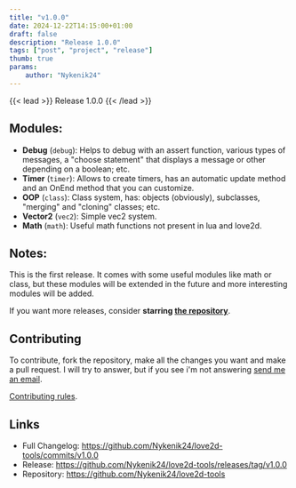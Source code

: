 ```yaml
---
title: "v1.0.0"
date: 2024-12-22T14:15:00+01:00 
draft: false
description: "Release 1.0.0"
tags: ["post", "project", "release"]
thumb: true
params:
    author: "Nykenik24" 
---
```


{{< lead >}}
Release 1.0.0
{{< /lead >}}



## Modules:

- **Debug** (`debug`): Helps to debug with an assert function, various types of messages, a "choose statement" that displays a message or other depending on a boolean; etc.
- **Timer** (`timer`): Allows to create timers, has an automatic update method and an OnEnd method that you can customize.
- **OOP** (`class`): Class system, has: objects (obviously), subclasses, "merging" and "cloning" classes; etc.
- **Vector2** (`vec2`): Simple vec2 system.
- **Math** (`math`): Useful math functions not present in lua and love2d.

## Notes:

This is the first release. It comes with some useful modules like math or class, but these modules will be extended in the future and more interesting modules will be added.

If you want more releases, consider **starring [the repository](https://github.com/Nykenik24/love2d-tools)**.

##  Contributing

To contribute, fork the repository, make all the changes you want and make a pull request. I will try to answer, but if you see i'm not answering [send me an email](mailto:Nykenik24@proton.me).

[Contributing rules](https://github.com/Nykenik24/love2d-tools/blob/main/README.md#contributing-rules).

## Links
- Full Changelog: https://github.com/Nykenik24/love2d-tools/commits/v1.0.0
- Release: https://github.com/Nykenik24/love2d-tools/releases/tag/v1.0.0
- Repository: https://github.com/Nykenik24/love2d-tools

